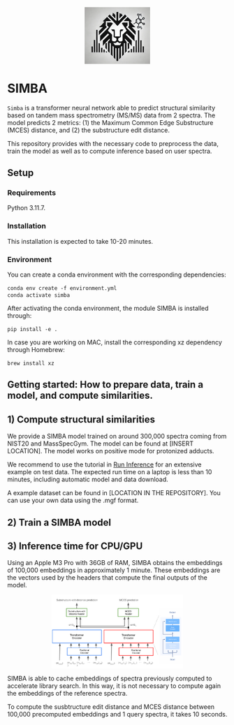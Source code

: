 
<img src="docs/simba_logo.png" width="150" style="display: block; margin: auto;"/>

# SIMBA


`Simba` is a transformer neural network able to predict structural similarity based on tandem mass spectrometry (MS/MS) data from 2 spectra. The model predicts 2 metrics: (1) the Maximum Common Edge Substructure (MCES) distance, and  (2) the substructure edit distance.

This repository provides with the necessary code to preprocess the data, train the model as well as to compute inference based on  user spectra.


## Setup

### Requirements

Python 3.11.7.

### Installation
This installation is expected to take 10-20 minutes.

###  Environment

You can create a conda environment with the corresponding dependencies:

```
conda env create -f environment.yml
conda activate simba
```

After activating the conda environment, the module SIMBA is installed through:

```
pip install -e .
```

In case you are working on MAC, install the corresponding xz dependency through Homebrew:

```
brew install xz
```

## Getting started: How to prepare data, train a model, and compute similarities.


## 1) Compute structural similarities

We provide a SIMBA model trained on around 300,000 spectra coming from NIST20 and MassSpecGym. The model can be found at [INSERT LOCATION]. The model works on positive mode for protonized adducts.

We recommend to use the tutorial in [Run Inference](https://github.com/bittremieux-lab/simba/tree/main/notebooks/final_tutorials/run_inference.ipynb)  for an extensive example on test data. The expected run time on a laptop is less than 10 minutes, including automatic model and data download. 

A example dataset can be found in [LOCATION IN THE REPOSITORY]. You can use your own data using the .mgf format.


## 2) Train a SIMBA model



## 3) Inference time for CPU/GPU 

Using an Apple M3 Pro with 36GB of RAM, SIMBA obtains the embeddings of 100,000 embeddings in approximately 1 minute. These embeddings are the vectors used by the headers that compute the final outputs of the model.

<img src="docs/nn_architecture.png" width="300" style="display: block; margin: auto;"/>

SIMBA is able to cache embeddings of spectra previously computed to accelerate library search. In this way, it is not necessary to compute again the embeddings of the reference spectra.

To compute the susbtructure edit distance and MCES distance between 100,000 precomputed embeddings and 1 query spectra, it takes 10 seconds.



